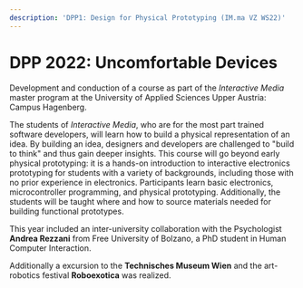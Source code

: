 ```yaml
---
description: 'DPP1: Design for Physical Prototyping (IM.ma VZ WS22)'
---
```


# DPP 2022: Uncomfortable Devices

Development and conduction of a course as part of the _Interactive Media_ master program at the University of Applied Sciences Upper Austria: Campus Hagenberg.

The students of _Interactive Media_, who are for the most part trained software developers, will learn how to build a physical representation of an idea. By building an idea, designers and developers are challenged to "build to think" and thus gain deeper insights. This course will go beyond early physical prototyping: it is a hands-on introduction to interactive electronics prototyping for students with a variety of backgrounds, including those with no prior experience in electronics. Participants learn basic electronics, microcontroller programming, and physical prototyping. Additionally, the students will be taught where and how to source materials needed for building functional prototypes.

This year included an inter-university collaboration with the Psychologist **Andrea Rezzani** from Free University of Bolzano, a PhD student in Human Computer Interaction.

Additionally a excursion to the **Technisches Museum Wien** and the art-robotics festival **Roboexotica** was realized.
